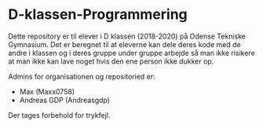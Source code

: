 # D-klassen-Programmering
Dette repository er til elever i D klassen (2018-2020) på Odense Tekniske Gymnasium.
Det er beregnet til at eleverne kan dele deres kode med de andre i klassen og i deres gruppe under gruppe arbejde så man ikke risikere at man ikke kan lave noget hvis den ene person ikke dukker op.

Admins for organisationen og repositoried er:
- Max (Maxx0758)
- Andreas GDP (Andreasgdp)

Der tages forbehold for trykfejl.
